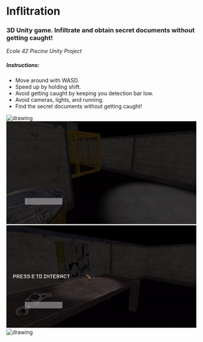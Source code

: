 # Inflitration

### 3D Unity game. Infiltrate and obtain secret documents without getting caught!
*Ecole 42 Piscine Unity Project*

##### Instructions: 

- Move around with WASD.
- Speed up by holding shift.
- Avoid getting caught by keeping you detection bar low.
- Avoid cameras, lights, and running.
- Find the secret documents without getting caught!

<img src="https://github.com/JanWalsh91/inflitration/blob/master/media/GIF%201.gif" alt="drawing" width="500"/>

<img src="https://github.com/JanWalsh91/inflitration/blob/master/media/GIF%202.gif" alt="drawing" width="500"/>

<img src="https://github.com/JanWalsh91/inflitration/blob/master/media/GIF%203.gif" alt="drawing" width="500"/>

<img src="https://github.com/JanWalsh91/inflitration/blob/master/media/GIF%204.gif" alt="drawing" width="500"/>
